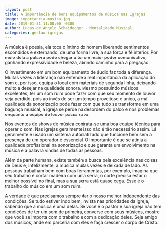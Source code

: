 ```yaml
---
layout: post
title: A importância de bons equipamentos de música nas Igrejas
image: importancia-musica.jpg
date: 2019-01-31 11:00:00 -0300
author: Lucas de Angelo Scheidegger - Mentalidade Musical. 
categories: gestao-igrejas
---
```


A música é poesia, ela toca o íntimo do homem liberando sentimentos escondidos e externando, de uma forma livre, a sua força e fé interior. Por meio dela a palavra pode chegar a ter um maior poder comunicativo, ganhando expressividade e beleza, abrindo caminho para a pregação.

O investimento em um bom equipamento de áudio faz toda a diferença. Muitas vezes a liderança não entende a real importância da aplicação do som e, por isso, equipa o local com materiais de segunda linha, deixando muito a desejar na qualidade sonora. Mesmo possuindo músicos excelentes, ter um som ruim pode fazer com que seu momento de louvor seja perdido, pois ao invés de ser um tempo proveitoso e único, a má qualidade da sonorização pode fazer com que tudo se transforme em uma bagunça musical, a igreja se perde na desordem do palco e nos problemas enquanto a equipe de louvor passa raiva.

Nos eventos de shows de música contrata-se uma boa equipe técnica para operar o som. Nas igrejas geralmente isso não é tão necessário assim. Lá geralmente é usado um sistema automatizado que funcione bem sem a presença de um operador é essencial. O importante é que se atinja a qualidade profissional na sonorização e que garanta um envolvimento na música e a palavra vindas de todas as pessoas. 

Além da parte humana, existe também a busca pela excelência nas coisas de Deus e, infelizmente, a música muitas vezes é deixada de lado.  As pessoas trabalham bem com boas ferramentas, por exemplo, imagina que seu trabalho é cortar madeira com uma serra, o corte precisa estar o melhor possível no final, mas a sua serra está quase cega. Esse é o trabalho do músico em um som ruim.

A verdade é que precisamos sempre dar o nosso melhor independente das condições. Se tudo estiver indo bem, invista nas prioridades da igreja, sabendo que a música é uma delas. Se você é o pastor e sua igreja não tem condições de ter um som de primeira, converse com seus músicos, mostre que você se importa com o trabalho e com a dedicação deles. Seja amigo dos músicos, ande em parceria com eles e faça crescer o corpo de Cristo.

